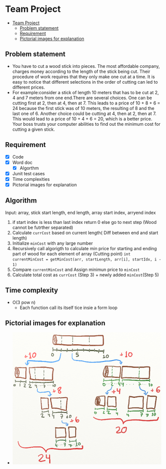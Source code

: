 # Team Project

- [Team Project](#team-project)
  - [Problem statement](#problem-statement)
  - [Requirement](#requirement)
  - [Pictorial images for explanation](#pictorial-images-for-explanation)

## Problem statement

- You have to cut a wood stick into pieces. The most affordable company, charges money according to the length of the stick being cut. Their procedure of work requires that they only make one cut at a time. It is easy to notice that different selections in the order of cutting can led to different prices.
- For example:consider a stick of length 10 meters that has to be cut at 2, 4 and 7 meters from one end.There are several choices. One can be cutting first at 2, then at 4, then at 7. This leads to a price of 10 + 8 + 6 = 24 because the first stick was of 10 meters, the resulting of 8 and the last one of 6. Another choice could be cutting at 4, then at 2, then at 7. This would lead to a price of 10 + 4 + 6 = 20, which is a better price. Your boss trusts your computer abilities to find out the minimum cost for cutting a given stick.

## Requirement

- [x] Code
- [x] Word doc
  - [x] Algorthm
- [x] Junit test cases
- [x] Time complexities
- [x] Pictorial images for explanation

## Algorithm

Input: array, stick start length, end length, array start index, arryend index

1. if start index is less than last index return 0 else go to next step (Wood cannot be futrther separated)
2. Calculate `currCost` based on current length( Diff between end and start length)
3. Initialize `minCost` with any large number
4. Recursively call algorigth to calculate min price for starting and ending part of wood for each element of array (Cutting point)
   `int currentMinCost = getMinCost(arr, startLength, arr[i], startIdx, i - 1)`
5. Compare `currentMinCost` and Assign minimun price to `minCost`
6. Calculate total cost as `currCost` (Step 3) + newly added `minCost`(Step 5)

## Time complexity

- O(3 pow n)
  - Each function call its itself tice insie a form loop

## Pictorial images for explanation

- ![Sticks](sticks-1.png)

